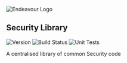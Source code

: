 ![Endeavour Logo](http://www.endeavourhealth.org/github/logo-text-left-cropped.png)

## Security Library
![Version](https://s3.eu-west-2.amazonaws.com/endeavour-codebuild/badges/security/version.svg)
![Build Status](https://s3.eu-west-2.amazonaws.com/endeavour-codebuild/badges/security/build.svg)
![Unit Tests](https://s3.eu-west-2.amazonaws.com/endeavour-codebuild/badges/security/unit-test.svg)

A centralised library of common Security code
